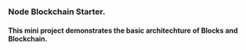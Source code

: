 ### Node Blockchain Starter.

#### This mini project demonstrates the basic architechture of Blocks and Blockchain.
